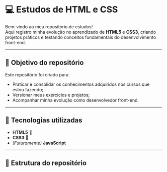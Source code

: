 # 💻 Estudos de HTML e CSS

Bem-vindo ao meu repositório de estudos!  
Aqui registro minha evolução no aprendizado de **HTML5** e **CSS3**, criando projetos práticos e testando conceitos fundamentais do desenvolvimento front-end.

---

## 🚀 Objetivo do repositório

Este repositório foi criado para:
- Praticar e consolidar os conhecimentos adquiridos nos cursos que estou fazendo;
- Versionar meus exercícios e projetos;
- Acompanhar minha evolução como desenvolvedor front-end.

---

## 🧠 Tecnologias utilizadas

- **HTML5** 🧩  
- **CSS3** 🎨  
- *(Futuramente)* **JavaScript**

---

## 📂 Estrutura do repositório

